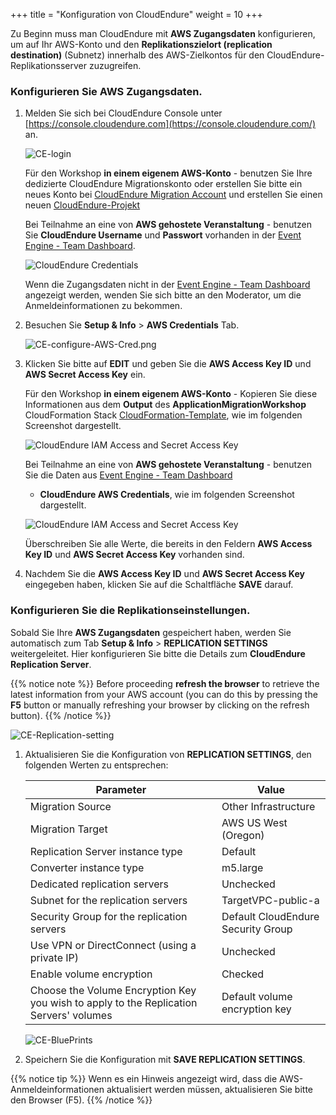 +++
title = "Konfiguration von CloudEndure"
weight = 10
+++

Zu Beginn muss man CloudEndure mit **AWS Zugangsdaten** konfigurieren, 
um auf Ihr AWS-Konto und den **Replikationszielort (replication destination)** 
(Subnetz) innerhalb des AWS-Zielkontos für den CloudEndure-Replikationsserver zuzugreifen.

### Konfigurieren Sie AWS Zugangsdaten.

1. Melden Sie sich bei CloudEndure Console unter [https://console.cloudendure.com](https://console.cloudendure.com/) an.

    ![CE-login](/ce/CE-login.png)

    Für den Workshop **in einem eigenem AWS-Konto** - benutzen Sie Ihre dedizierte CloudEndure Migrationskonto 
    oder erstellen Sie bitte ein neues Konto bei [CloudEndure Migration Account](https://console.cloudendure.com/#/register/register) 
    und erstellen Sie einen neuen <a href="https://docs.cloudendure.com/#Getting_Started_with_CloudEndure/Working_with_Projects/Working_with_Projects.htm#Creating_a_New_Project%3FTocPath%3DNavigation%7CGetting%2520Started%2520with%2520CloudEndure%7CWorking%2520with%2520Projects%7C_____2" target="_blank" rel="noopener noreferrer">CloudEndure-Projekt</a>   

    Bei Teilnahme an eine von **AWS gehostete Veranstaltung** - benutzen Sie **CloudEndure Username** und **Passwort** 
    vorhanden in der <A href="https://dashboard.eventengine.run/dashboard" target="_blank" rel="noopener noreferrer">Event Engine - Team Dashboard</a>.

    ![CloudEndure Credentials](/ce/CE-console-credentials.png)

    Wenn die Zugangsdaten nicht in der <A href="https://dashboard.eventengine.run/dashboard" target="_blank" rel="noopener noreferrer">
    Event Engine - Team Dashboard</a> angezeigt werden, wenden Sie sich bitte an den Moderator, 
    um die Anmeldeinformationen zu bekommen.

2. Besuchen Sie **Setup & Info** > **AWS Credentials** Tab.

    ![CE-configure-AWS-Cred.png](/ce/CE-configure-AWS-Cred.png.png)

3. Klicken Sie bitte auf **EDIT** und geben Sie die **AWS Access Key ID** und **AWS Secret Access Key** ein. 
   
    Für den Workshop **in einem eigenem AWS-Konto** - Kopieren Sie diese Informationen aus dem **Output** 
    des **ApplicationMigrationWorkshop** CloudFormation Stack 
    <a href="https://us-west-2.console.aws.amazon.com/cloudformation/home?region=us-west -2" target="_blank" rel="noopener noreferrer">
    CloudFormation-Template</a>, wie im folgenden Screenshot dargestellt. 

    ![CloudEndure IAM Access and Secret Access Key](/ce/ce-self-service-accesskeys.png)

    Bei Teilnahme an eine von **AWS gehostete Veranstaltung** - benutzen Sie die Daten aus 
    <A href="https://dashboard.eventengine.run/dashboard" target="_blank" rel="noopener noreferrer">Event Engine - Team Dashboard</a> 
    - **CloudEndure AWS Credentials**, wie im folgenden Screenshot dargestellt.  

    ![CloudEndure IAM Access and Secret Access Key](/ce/CE-credentials.png)

    Überschreiben Sie alle Werte, die bereits in den Feldern **AWS Access Key ID** 
    und **AWS Secret Access Key** vorhanden sind.

4. Nachdem Sie die **AWS Access Key ID** und **AWS Secret Access Key** eingegeben haben, 
    klicken Sie auf die Schaltfläche **SAVE** darauf. 

### Konfigurieren Sie die Replikationseinstellungen.

Sobald Sie Ihre **AWS Zugangsdaten** gespeichert haben, werden Sie automatisch zum Tab **Setup & Info** > **REPLICATION SETTINGS**  
weitergeleitet. Hier konfigurieren Sie bitte die Details zum **CloudEndure Replication Server**.

{{% notice note %}}
Before proceeding **refresh the browser** to retrieve the latest information from your AWS account (you can do this by pressing the **F5** button or manually refreshing your browser by clicking on the refresh button).
{{% /notice %}}

![CE-Replication-setting](/ce/CE-Replication-setting.png)

1. Aktualisieren Sie die Konfiguration von **REPLICATION SETTINGS**, den folgenden Werten zu entsprechen: 

    | Parameter                                  | Value                                                        |
    | ------------------------------------------ | ------------------------------------------------------------ |
    | Migration Source                           | Other Infrastructure                                         |
    | Migration Target                           | AWS US West (Oregon)                                         |
    | Replication Server instance type           | Default                                                      |
    | Converter instance type                    | m5.large                                                     |
    | Dedicated replication servers              | Unchecked                                                    |
    | Subnet for the replication servers         | TargetVPC-public-a |
    | Security Group for the replication servers | Default CloudEndure Security Group                                                     |
    | Use VPN or DirectConnect (using a private IP) | Unchecked                                                |
    | Enable volume encryption                   | Checked                                                     |    
    | Choose the Volume Encryption Key you wish to apply to the Replication Servers' volumes | Default volume encryption key  |
    
    ![CE-BluePrints](/ce/ce-blueprint-details.png)

2. Speichern Sie die Konfiguration mit **SAVE REPLICATION SETTINGS**.

{{% notice tip %}}
Wenn es ein Hinweis angezeigt wird, dass die AWS-Anmeldeinformationen aktualisiert werden müssen, 
aktualisieren Sie bitte den Browser (F5).
{{% /notice %}}
